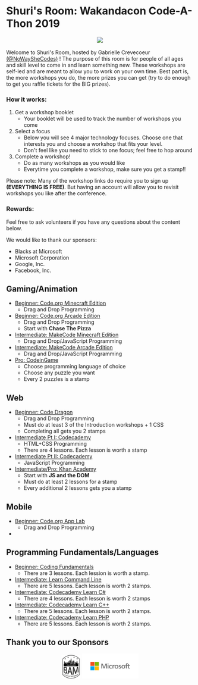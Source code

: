 # Shuri's Room: Wakandacon Code-A-Thon 2019
<p align="center">
    <img src="https://ci6.googleusercontent.com/proxy/MtK_z0TMLOS9E4xIFbtAfRj0ebk7SZseW5dhu0nFuMtDxuw1-mBY-VzFGndccbl6TniFMv8fiCjY_fzqcN7hhQMbv2cVsTQu=s0-d-e1-ft#https://wakandaconforever.com/email/content-shuri.jpg">
</p>

Welcome to Shuri's Room, hosted by Gabrielle Crevecoeur [(@NoWaySheCodes)](www.nowayshecodes.com) ! The purpose of this room is for people of all ages and skill level to come in and learn something new. These workshops are self-led and are meant to allow you to work on your own time. Best part is, the more workshops you do, the more prizes you can get (try to do enough to get you raffle tickets for the BIG prizes).

### How it works:
1. Get a workshop booklet
    - Your booklet will be used to track the number of workshops you come
2. Select a focus
    - Below you will see 4 major technology focuses. Choose one that interests you and choose a workshop that fits your level.
    - Don't feel like you need to stick to one focus; feel free to hop around
3. Complete a workshop!
    - Do as many workshops as you would like
    - Everytime you complete a workshop, make sure you get a stamp!!

Please note: Many of the workshop links do require you to sign up **(EVERYTHING IS FREE)**. But having an account will allow you to revisit workshops you like after the conference.

### Rewards:

Feel free to ask volunteers if you have any questions about the content below.

We would like to thank our sponsors:

- Blacks at Microsoft 
- Microsoft Corporation
- Google, Inc.
- Facebook, Inc.


## Gaming/Animation
- [Beginner: Code.org Minecraft Edition](https://studio.code.org/s/mc/stage/1/puzzle/1)
    - Drag and Drop Programming
- [Beginner: Code.org Arcade Edition](https://arcade.makecode.com/)
    - Drag and Drop Programming
    - Start with **Chase The Pizza**
- [Intermediate: MakeCode Minecraft Edition](https://github.com/gcrev93/WakandaconCodeAThon/blob/master/Gaming/Intermediate-Minecraft.pdf)
    - Drag and Drop/JavaScript Programming
- [Intermediate: MakeCode Arcade Edition](https://github.com/gcrev93/WakandaconCodeAThon/blob/master/Gaming/Intermediate-Arcade.pdf)
    - Drag and Drop/JavaScript Programming
- [Pro: CodeinGame](https://www.codingame.com/training)
    - Choose programming language of choice
    - Choose any puzzle you want
    - Every 2 puzzles is a stamp

## Web
- [Beginner: Code Dragon](https://codedragon.org/learn)
    - Drag and Drop Programming
    - Must do at least 3 of the Introduction workshops + 1 CSS
    - Completing all gets you 2 stamps
- [Intermediate Pt I: Codecademy](https://www.codecademy.com/learn/make-a-website)
    - HTML+CSS Programming
    - There are 4 lessons. Each lesson is worth a stamp
- [Intermediate Pt II: Codecademy](https://www.codecademy.com/learn/introduction-to-javascript)
    - JavaScript Programming
- [Intermediate/Pro: Khan Academy](https://www.khanacademy.org/computing/computer-programming/html-css-js#js-and-the-dom)
    - Start with **JS and the DOM**
    - Must do at least 2 lessons for a stamp
    - Every additional 2 lessons gets you a stamp


## Mobile
- [Beginner: Code.org App Lab](https://studio.code.org/s/applab-intro/stage/1/puzzle/1)
    - Drag and Drop Programming
- []()

## Programming Fundamentals/Languages
- [Beginner: Coding Fundamentals](https://www.codecademy.com/learn/learn-how-to-code)
    - There are 3 lessons. Each lession is worth a stamp.
- [Intermediate: Learn Command Line](https://www.codecademy.com/learn/learn-the-command-line)
    - There are 5 lessons. Each lesson is worth 2 stamps.
- [Intermediate: Codecademy Learn C#](https://www.codecademy.com/learn/learn-c-sharp)
    - There are 4 lessons. Each lesson is worth 2 stamps
- [Intermediate: Codecademy Learn C++](https://www.codecademy.com/learn/learn-c-plus-plus)
    -  There are 5 lessons. Each lesson is worth 2 stamps.
- [Intermediate: Codecademy Learn PHP](https://www.codecademy.com/learn/learn-php)
    - There are 5 lessons. Each lesson is worth 2 stamps.

## Thank you to our Sponsors
<p align="center">
    <img src="https://github.com/gcrev93/WakandaconCodeAThon/blob/master/Logos/Screen%20Shot%202019-07-15%20at%202.58.34%20PM.png" width="10%">
    <img src="https://github.com/gcrev93/WakandaconCodeAThon/blob/master/Logos/Microsoft-logo_rgb_c-gray%20(1).png?raw=true" width="30%">
</p>
